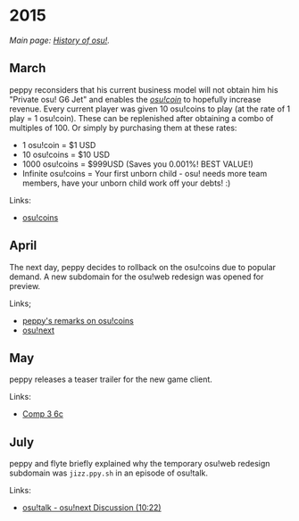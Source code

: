 # 2015

*Main page: [History of osu!](/wiki/HOO).*

## March

peppy reconsiders that his current business model will not obtain him his "Private osu! G6 Jet" and enables the *[osu!coin](/wiki/osu!coin)* to hopefully increase revenue. Every current player was given 10 osu!coins to play (at the rate of 1 play = 1 osu!coin). These can be replenished after obtaining a combo of multiples of 100. Or simply by purchasing them at these rates:

-   1 osu!coin = $1 USD
-   10 osu!coins = $10 USD
-   1000 osu!coins = $999USD (Saves you 0.001%! BEST VALUE!)
-   Infinite osu!coins = Your first unborn child - osu! needs more team members, have your unborn child work off your debts! :)

Links:

- [osu!coins](https://osu.ppy.sh/home/news/2015-03-31-osucoins)

## April

The next day, peppy decides to rollback on the osu!coins due to popular demand. A new subdomain for the osu!web redesign was opened for preview.

Links;

- [peppy's remarks on osu!coins](https://disq.us/p/w2ydos)
- [osu!next](http://osunext.tumblr.com/post/115384460628/the-super-early-ultra-alpha-buggy-read-only-of-the)

## May

peppy releases a teaser trailer for the new game client.

Links:

- [Comp 3 6c](https://www.youtube.com/watch?v=lrWyqpNUwBo)

## July

peppy and flyte briefly explained why the temporary osu!web redesign subdomain was `jizz.ppy.sh` in an episode of osu!talk.

Links:

- [osu!talk - osu!next Discussion (10:22)](https://youtu.be/tICLLkOlpno?t=10m22s)
